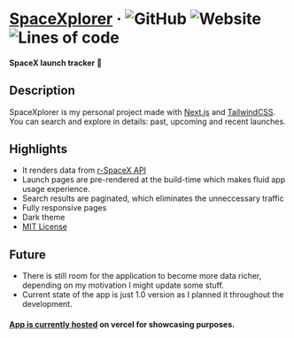 # [SpaceXplorer](https://space-xplorer.vercel.app)  &middot; ![GitHub](https://img.shields.io/github/license/pavles6/SpaceXplorer) ![Website](https://img.shields.io/website?url=https%3A%2F%2Fspace-xplorer.vercel.app%2F) ![Lines of code](https://img.shields.io/tokei/lines/github/pavles6/SpaceXplorer)

#### SpaceX launch tracker 🚀

## Description
 SpaceXplorer is my personal project made with [Next.js](https://github.com/vercel/next.js) and [TailwindCSS](https://github.com/tailwindlabs/tailwindcss). You can search and explore in details: past, upcoming and recent launches. 

## Highlights
- It renders data from [r-SpaceX API](https://github.com/r-spacex/SpaceX-API) 
- Launch pages are pre-rendered at the build-time which makes fluid app usage experience.
- Search results are paginated, which eliminates the unneccessary traffic
- Fully responsive pages
- Dark theme
- [MIT License](https://github.com/pavles6/SpaceXplorer/blob/master/LICENSE.md)

## Future
- There is still room for the application to become more data richer, depending on my motivation I might update some stuff. 
- Current state of the app is just 1.0 version as I planned it throughout the development.

#### [App is currently hosted](https://space-xplorer.vercel.app) on vercel for showcasing purposes.

